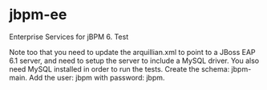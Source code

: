 jbpm-ee
=======
Enterprise Services for jBPM 6. Test

Note too that you need to update the arquillian.xml to point to a JBoss EAP 6.1 server, and need to setup the server to include a MySQL driver.  You also need MySQL installed in order to run the tests.  Create the schema: jbpm-main.  Add the user: jbpm with password: jbpm.
